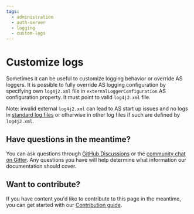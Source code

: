 ```yaml
---
tags:
  - administration
  - auth-server
  - logging
  - custom-logs
---
```


# Customize logs

Sometimes it can be useful to customize logging behavior or override AS loggers. 
It is possible to fully override AS logging configuration by specifying own `log4j2.xml` file in `externalLoggerConfiguration` AS configuration property.
It must point to valid `log4j2.xml` file. 

Note: invalid external `log4j2.xml` can lead to AS start up issues and no logs in [standard log files](standard-logs.md) or otherwise in other log files if such are defined by `log4j2.xml`.


## Have questions in the meantime?

You can ask questions through [GitHub Discussions](https://github.com/JanssenProject/jans/discussions) or the [community chat on Gitter](https://gitter.im/JanssenProject/Lobby). Any questions you have will help determine what information our documentation should cover.

## Want to contribute?

If you have content you'd like to contribute to this page in the meantime, you can get started with our [Contribution guide](https://docs.jans.io/head/CONTRIBUTING/).